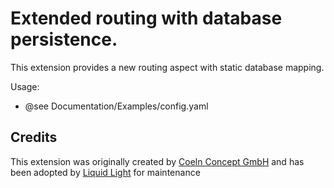 # Extended routing with database persistence.

This extension provides a new routing aspect with static database mapping.

Usage:
* @see Documentation/Examples/config.yaml


## Credits

This extension was originally created by [Coeln Concept GmbH](https://www.coelnconcept.de) and has been adopted by [Liquid Light](https://www.liquidlight.co.uk/) for maintenance
